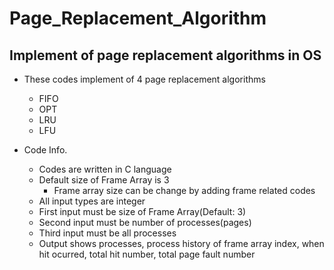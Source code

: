 # Page_Replacement_Algorithm
## Implement of page replacement algorithms in OS

+ These codes implement of 4 page replacement algorithms
  - FIFO
  - OPT
  - LRU
  - LFU

+ Code Info.
  - Codes are written in C language
  - Default size of Frame Array is 3
    - Frame array size can be change by adding frame related codes
  - All input types are integer
  - First input must be size of Frame Array(Default: 3)
  - Second input must be number of processes(pages)
  - Third input must be all processes
  - Output shows processes, process history of frame array index, when hit ocurred, total hit number, total page fault number
